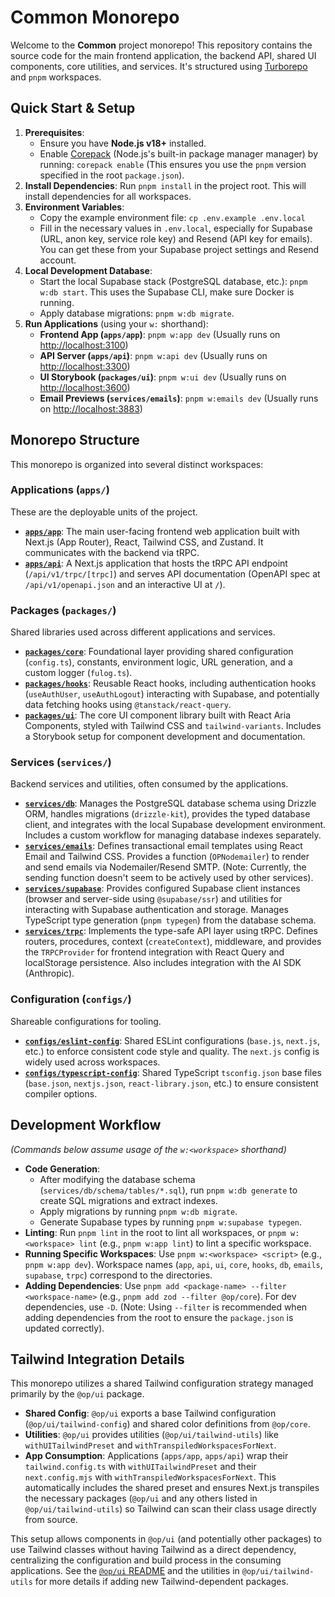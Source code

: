 # Common Monorepo

Welcome to the **Common** project monorepo! This repository contains the source code for the main frontend application, the backend API, shared UI components, core utilities, and services. It's structured using [Turborepo](https://turbo.build/repo) and `pnpm` workspaces.

## Quick Start & Setup

1.  **Prerequisites**:
    - Ensure you have **Node.js v18+** installed.
    - Enable [Corepack](https://nodejs.org/api/corepack.html) (Node.js's built-in package manager manager) by running: `corepack enable` (This ensures you use the `pnpm` version specified in the root `package.json`).
2.  **Install Dependencies**: Run `pnpm install` in the project root. This will install dependencies for all workspaces.
3.  **Environment Variables**:
    - Copy the example environment file: `cp .env.example .env.local`
    - Fill in the necessary values in `.env.local`, especially for Supabase (URL, anon key, service role key) and Resend (API key for emails). You can get these from your Supabase project settings and Resend account.
4.  **Local Development Database**:
    - Start the local Supabase stack (PostgreSQL database, etc.): `pnpm w:db start`. This uses the Supabase CLI, make sure Docker is running.
    - Apply database migrations: `pnpm w:db migrate`.
5.  **Run Applications** (using your `w:` shorthand):
    - **Frontend App (`apps/app`)**: `pnpm w:app dev` (Usually runs on [http://localhost:3100](http://localhost:3100))
    - **API Server (`apps/api`)**: `pnpm w:api dev` (Usually runs on [http://localhost:3300](http://localhost:3300))
    - **UI Storybook (`packages/ui`)**: `pnpm w:ui dev` (Usually runs on [http://localhost:3600](http://localhost:3600))
    - **Email Previews (`services/emails`)**: `pnpm w:emails dev` (Usually runs on [http://localhost:3883](http://localhost:3883))

## Monorepo Structure

This monorepo is organized into several distinct workspaces:

### Applications (`apps/`)

These are the deployable units of the project.

- **[`apps/app`](./apps/app/README.md)**: The main user-facing frontend web application built with Next.js (App Router), React, Tailwind CSS, and Zustand. It communicates with the backend via tRPC.
- **[`apps/api`](./apps/api/README.md)**: A Next.js application that hosts the tRPC API endpoint (`/api/v1/trpc/[trpc]`) and serves API documentation (OpenAPI spec at `/api/v1/openapi.json` and an interactive UI at `/`).

### Packages (`packages/`)

Shared libraries used across different applications and services.

- **[`packages/core`](./packages/core/README.md)**: Foundational layer providing shared configuration (`config.ts`), constants, environment logic, URL generation, and a custom logger (`fulog.ts`).
- **[`packages/hooks`](./packages/hooks/README.md)**: Reusable React hooks, including authentication hooks (`useAuthUser`, `useAuthLogout`) interacting with Supabase, and potentially data fetching hooks using `@tanstack/react-query`.
- **[`packages/ui`](./packages/ui/README.md)**: The core UI component library built with React Aria Components, styled with Tailwind CSS and `tailwind-variants`. Includes a Storybook setup for component development and documentation.

### Services (`services/`)

Backend services and utilities, often consumed by the applications.

- **[`services/db`](./services/db/README.md)**: Manages the PostgreSQL database schema using Drizzle ORM, handles migrations (`drizzle-kit`), provides the typed database client, and integrates with the local Supabase development environment. Includes a custom workflow for managing database indexes separately.
- **[`services/emails`](./services/emails/README.md)**: Defines transactional email templates using React Email and Tailwind CSS. Provides a function (`OPNodemailer`) to render and send emails via Nodemailer/Resend SMTP. (Note: Currently, the sending function doesn't seem to be actively used by other services).
- **[`services/supabase`](./services/supabase/README.md)**: Provides configured Supabase client instances (browser and server-side using `@supabase/ssr`) and utilities for interacting with Supabase authentication and storage. Manages TypeScript type generation (`pnpm typegen`) from the database schema.
- **[`services/trpc`](./services/trpc/README.md)**: Implements the type-safe API layer using tRPC. Defines routers, procedures, context (`createContext`), middleware, and provides the `TRPCProvider` for frontend integration with React Query and localStorage persistence. Also includes integration with the AI SDK (Anthropic).

### Configuration (`configs/`)

Shareable configurations for tooling.

- **[`configs/eslint-config`](./configs/eslint-config/README.md)**: Shared ESLint configurations (`base.js`, `next.js`, etc.) to enforce consistent code style and quality. The `next.js` config is widely used across workspaces.
- **[`configs/typescript-config`](./configs/typescript-config/README.md)**: Shared TypeScript `tsconfig.json` base files (`base.json`, `nextjs.json`, `react-library.json`, etc.) to ensure consistent compiler options.

## Development Workflow

_(Commands below assume usage of the `w:<workspace>` shorthand)_

- **Code Generation**:
  - After modifying the database schema (`services/db/schema/tables/*.sql`), run `pnpm w:db generate` to create SQL migrations and extract indexes.
  - Apply migrations by running `pnpm w:db migrate`.
  - Generate Supabase types by running `pnpm w:supabase typegen`.
- **Linting**: Run `pnpm lint` in the root to lint all workspaces, or `pnpm w:<workspace> lint` (e.g., `pnpm w:app lint`) to lint a specific workspace.
- **Running Specific Workspaces**: Use `pnpm w:<workspace> <script>` (e.g., `pnpm w:app dev`). Workspace names (`app`, `api`, `ui`, `core`, `hooks`, `db`, `emails`, `supabase`, `trpc`) correspond to the directories.
- **Adding Dependencies**: Use `pnpm add <package-name> --filter <workspace-name>` (e.g., `pnpm add zod --filter @op/core`). For dev dependencies, use `-D`. (Note: Using `--filter` is recommended when adding dependencies from the root to ensure the `package.json` is updated correctly).

## Tailwind Integration Details

This monorepo utilizes a shared Tailwind configuration strategy managed primarily by the `@op/ui` package.

- **Shared Config**: `@op/ui` exports a base Tailwind configuration (`@op/ui/tailwind-config`) and shared color definitions from `@op/core`.
- **Utilities**: `@op/ui` provides utilities (`@op/ui/tailwind-utils`) like `withUITailwindPreset` and `withTranspiledWorkspacesForNext`.
- **App Consumption**: Applications (`apps/app`, `apps/api`) wrap their `tailwind.config.ts` with `withUITailwindPreset` and their `next.config.mjs` with `withTranspiledWorkspacesForNext`. This automatically includes the shared preset and ensures Next.js transpiles the necessary packages (`@op/ui` and any others listed in `@op/ui/tailwind-utils`) so Tailwind can scan their class usage directly from source.

This setup allows components in `@op/ui` (and potentially other packages) to use Tailwind classes without having Tailwind as a direct dependency, centralizing the configuration and build process in the consuming applications. See the [`@op/ui` README](./packages/ui/README.md) and the utilities in `@op/ui/tailwind-utils` for more details if adding new Tailwind-dependent packages.
